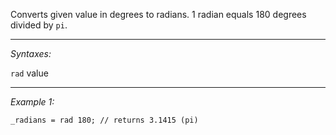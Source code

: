 Converts given value in degrees to radians. 1 radian equals 180 degrees divided by `pi`.


---
*Syntaxes:*

`rad` value

---
*Example 1:*

```sqf
_radians = rad 180; // returns 3.1415 (pi)
```